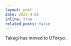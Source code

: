 ```yaml
---
layout: post
date: 2023-4-01
inline: true
related_posts: false
---
```


Takagi has moved to UTokyo.
